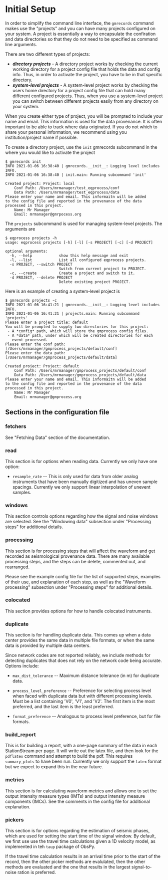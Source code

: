 # Initial Setup

In order to simplify the command line interface, the `gmrecords` command makes
use the "projects" and you can have many projects configured on your system.
A project is essentially a way to encapsulate the confiration and data 
directories so that they do not need to be specified as command line arguments.

There are two different types of projects:
 - ***directory projects*** - A directory project works by checking the current
   working directory for a project config file that holds the data and config 
   info. Thus, in order to activate the project, you have to be in that specific
   directory.
 - ***system-level projects*** - A system-level project works by checking the
   users home directory for a project config file that can hold many different
   configured projects. Thus, when you use a system-level project you can switch
   between different projects easily from any directory on your system.

When you create either type of project, you will be prompted to include your
name and email. This information is used for the data provenance. It is often
important to be able to track where data originated. If you do not which to 
share your personal information, we recommend using you institution/project 
name if possible.

To create a directory project, use the `init` gmrecords subcommand in the
where you would like to activate the project
```
$ gmrecords init
INFO 2021-01-06 16:38:40 | gmrecords.__init__: Logging level includes INFO.
INFO 2021-01-06 16:38:40 | init.main: Running subcommand 'init'

Created project: Project: local
	Conf Path: /Users/mrmanager/test_eqprocess/conf
	Data Path: /Users/mrmanager/test_eqprocess/data
Please enter your name and email. This informaitn will be added
to the config file and reported in the provenance of the data
processed in this project.
	Name: Mr Manager
	Email: mrmanager@gmrpocess.org
```

The `projects` subcommand is used for managing system-level projects. The
arguments are
```
$ eqprocess projects -h
usage: eqprocess projects [-h] [-l] [-s PROJECT] [-c] [-d PROJECT]

optional arguments:
  -h, --help            show this help message and exit
  -l, --list            List all configured eqprocess projects.
  -s PROJECT, --switch PROJECT
                        Switch from current project to PROJECT.
  -c, --create          Create a project and switch to it.
  -d PROJECT, --delete PROJECT
                        Delete existing project PROJECT.
```

Here is an example of creating a system-level project is
```
$ gmrecords projects -c
INFO 2021-01-06 16:41:21 | gmrecords.__init__: Logging level includes INFO.
INFO 2021-01-06 16:41:21 | projects.main: Running subcommand 'projects'
Please enter a project title: default
You will be prompted to supply two directories for this project:
 - A *config* path, which will store the gmprocess config files.
 - A *data* path, under which will be created directories for each
   event processed.
Please enter the conf path: [/Users/mrmanager/gmprocess_projects/default/conf]
Please enter the data path: [/Users/mrmanager/gmprocess_projects/default/data]

Created project: Project: default
	Conf Path: /Users/mrmanager/gmprocess_projects/default/conf
	Data Path: /Users/mrmanager/gmprocess_projects/default/data
Please enter your name and email. This informaitn will be added
to the config file and reported in the provenance of the data
processed in this project.
	Name: Mr Manager
	Email: mrmanager@gmprocess.org
```


## Sections in the configuration file

### fetchers

See "Fetching Data" section of the documentation.

### read

This section is for options when reading data. Currently we only have one option:

* `resample_rate` -- This is only used for data from older analog instruments that
   have been manually digitized and has uneven sample spacings. Currently we only
   support linear interpolation of unevent samples.

### windows


This section controls options regarding how the signal and noise windows are
selected. See the "Windowing data" subsection under "Processing steps" for
additional details.


### processing

This section is for processing steps that will affect the waveform and get
recorded as seismological provenance data. There are many available processing
steps, and the steps can be delete, commented out, and rearranged.

Please see the example config file for the list of supported steps, examples
of their use, and explanation of each step, as well as the "Waveform processing"
subsection under "Processing steps" for additional details.


### colocated

This section provides options for how to handle colocated instruments.

### duplicate

This section is for handling duplicate data. This comes up when a data center
provides the same data in multiple file formats, or when the same data is
provided by multiple data centers.

Since network codes are not reported reliably, we include methods for detecting
duplicates that does not rely on the network code being accurate. Options
include:

* `max_dist_tolerance` -- Maximum distance tolerance (in m) for duplicate data.

* `process_level_preference` -- Preference for selecting process level when
  faced with duplicate data but with different processing levels. Must be a list
  containing 'V0', 'V1', and 'V2'. The first item is the most preferred, and the
  last item is the least preferred.

* `format_preference` -- Analogous to process level preference, but for file
  formats. 


### build_report

This is for building a report, with a one-page summary of the data in each
StationStream per page. It will write out the latex file, and then look for
the `pdflatex` command and attempt to build the pdf. This requires
`summary_plots` to have been run. Currently we only support the `latex`
format but we expect to expand this in the near future.

### metrics

This section is for calculating waveform metrics and allows one to set
the output intensity measure types (IMTs) and output intensity measure
components (IMCs). See the comments in the config file for additional
explanation.

### pickers

This section is for options regarding the estimation of seismic phases,
which are used for setting the start time of the signal window. By
default, we first use use the travel time calculations given a 1D
velocity model, as implemented in teh `taup` package of ObsPy.

If the travel time calculation results in an arrival time prior to the
start of the record, then the other picker methods are evalulated, then
the other methods are evaluated and the one that results in the largest
signal-to-noise ration is preferred. 

